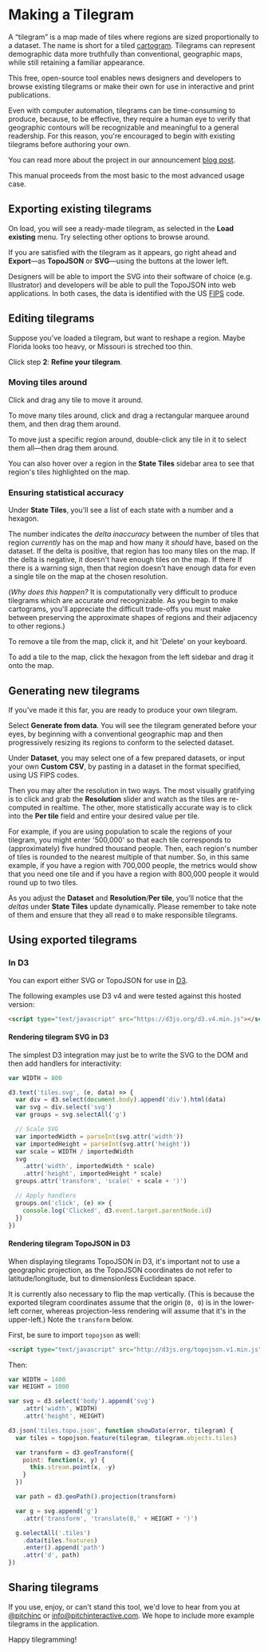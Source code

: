 # Making a Tilegram

A “tilegram” is a map made of tiles
where regions are sized proportionally to a dataset.
The name is short for a tiled
[cartogram](https://en.wikipedia.org/wiki/Cartogram).
Tilegrams can represent demographic data more truthfully than conventional,
geographic maps, while still retaining a familiar appearance.

This free, open-source tool enables news designers and developers
to browse existing tilegrams or make their own for use in interactive
and print publications.

Even with computer automation, tilegrams can be time-consuming to produce,
because, to be effective, they require a human eye to verify that geographic
contours will be recognizable and meaningful to a general readership. For this
reason, you're encouraged to begin with existing tilegrams before authoring
your own.

You can read more about the project in our announcement
[blog post](http://pitchinteractive.com/latest/tilegrams-more-human-maps/).

This manual proceeds from the most basic to the most advanced usage case.

## Exporting existing tilegrams

On load, you will see a ready-made tilegram, as selected in the
**Load existing** menu. Try selecting other options to browse around.

If you are satisfied with the tilegram as it appears, go right ahead and
**Export**—as **TopoJSON** or **SVG**—using the buttons at the lower left.

Designers will be able to import the SVG into their software of choice
(e.g. Illustrator) and developers will be able to pull the TopoJSON into
web applications. In both cases, the data is identified with the US
[FIPS](https://en.wikipedia.org/wiki/Federal_Information_Processing_Standards)
code.

## Editing tilegrams

Suppose you've loaded a tilegram, but want to reshape a region. Maybe Florida
looks too heavy, or Missouri is streched too thin.

Click step **2**: **Refine your tilegram**.

### Moving tiles around

Click and drag any tile to move it around.

To move many tiles around, click and drag a
rectangular marquee around them, and then drag them around.

To move just a specific region around, double-click
any tile in it to select them all—then drag them around.

You can also hover over a region in the **State Tiles**
sidebar area to see that region's tiles highlighted on the map.

### Ensuring statistical accuracy

Under **State Tiles**, you'll see a list of each state with a number and a
hexagon.

The number indicates the _delta inaccuracy_ between the number of tiles that
region _currently_ has on the map and how many it _should_ have, based on the
dataset. If the delta is positive, that region has too many tiles on the map.
If the delta is negative, it doesn't have enough tiles on the map. If there
If there is a warning sign, then that region doesn't have enough data for even a
single tile on the map at the chosen resolution.

(_Why does this happen?_ It is computationally very difficult to produce
tilegrams which are accurate _and_ recognizable. As you begin to make
cartograms, you'll appreciate the difficult trade-offs you must make between
preserving the approximate shapes of regions and their adjacency to other
regions.)

To remove a tile from the map, click it, and hit 'Delete' on your keyboard.

To add a tile to the map, click the hexagon from the left sidebar and drag it
onto the map.

## Generating new tilegrams

If you've made it this far, you are ready to produce your own tilegram.

Select **Generate from data**. You will see the tilegram generated before your
eyes, by beginning with a conventional geographic map and then progressively
resizing its regions to conform to the selected dataset.

Under **Dataset**, you may select one of a few prepared datasets, or input
your own **Custom CSV**, by pasting in a dataset in the format specified,
using US FIPS codes.

Then you may alter the resolution in two ways. The most visually gratifying is
to click and grab the **Resolution** slider and watch as the tiles are
re-computed in realtime. The other, more statistically accurate way is to click
into the **Per tile** field and entire your desired value per tile.

For example, if you are using population to scale the regions of your tilegram,
you might enter '500,000' so that each tile corresponds to (approximately) five
hundred thousand people. Then, each region's number of tiles is rounded to the
nearest multiple of that number. So, in this same example, if you have a region
with 700,000 people, the metrics would show that you need one tile and if you
have a region with 800,000 people it would round up to two tiles.

As you adjust the **Dataset** and **Resolution**/**Per tile**, you'll notice
that the _deltas_ under **State Tiles** update dynamically. Please remember
to take note of them and ensure that they all read `0` to make responsible
tilegrams.

## Using exported tilegrams

### In D3

You can export either SVG or TopoJSON for use in [D3](https://d3js.org/).

The following examples use D3 v4 and were tested against this hosted version:

```html
<script type="text/javascript" src="https://d3js.org/d3.v4.min.js"></script>
```

#### Rendering tilegram SVG in D3

The simplest D3 integration may just be to write the SVG to the DOM and then
add handlers for interactivity:

```javascript
var WIDTH = 800

d3.text('tiles.svg', (e, data) => {
  var div = d3.select(document.body).append('div').html(data)
  var svg = div.select('svg')
  var groups = svg.selectAll('g')

  // Scale SVG
  var importedWidth = parseInt(svg.attr('width'))
  var importedHeight = parseInt(svg.attr('height'))
  var scale = WIDTH / importedWidth
  svg
    .attr('width', importedWidth * scale)
    .attr('height', importedHeight * scale)
  groups.attr('transform', 'scale(' + scale + ')')

  // Apply handlers
  groups.on('click', (e) => {
    console.log('Clicked', d3.event.target.parentNode.id)
  })
})
```

#### Rendering tilegram TopoJSON in D3

When displaying tilegrams TopoJSON in D3, it's important not to use a geographic
projection, as the TopoJSON coordinates do not refer to latitude/longitude,
but to dimensionless Euclidean space.

It is currently also necessary to flip the map vertically. (This is
because the exported tilegram coordinates assume that the origin (`0, 0`) is in
the lower-left corner, whereas projection-less rendering will assume that it's
in the upper-left.) Note the `transform` below.

First, be sure to import `topojson` as well:

```html
<script type="text/javascript" src="http://d3js.org/topojson.v1.min.js"></script>
```

Then:

```javascript
var WIDTH = 1400
var HEIGHT = 1000

var svg = d3.select('body').append('svg')
    .attr('width', WIDTH)
    .attr('height', HEIGHT)

d3.json('tiles.topo.json', function showData(error, tilegram) {
  var tiles = topojson.feature(tilegram, tilegram.objects.tiles)

  var transform = d3.geoTransform({
    point: function(x, y) {
      this.stream.point(x, -y)
    }
  })

  var path = d3.geoPath().projection(transform)

  var g = svg.append('g')
    .attr('transform', 'translate(0,' + HEIGHT + ')')

  g.selectAll('.tiles')
    .data(tiles.features)
    .enter().append('path')
    .attr('d', path)
})
```

## Sharing tilegrams

If you use, enjoy, or can't stand this tool, we'd love to hear from you at
[@pitchinc](http://twitter.com/pitchinc) or
[info@pitchinteractive.com](mailto:info@pitchinteractive.com).
We hope to include more example tilegrams in the application.

Happy tilegramming!
